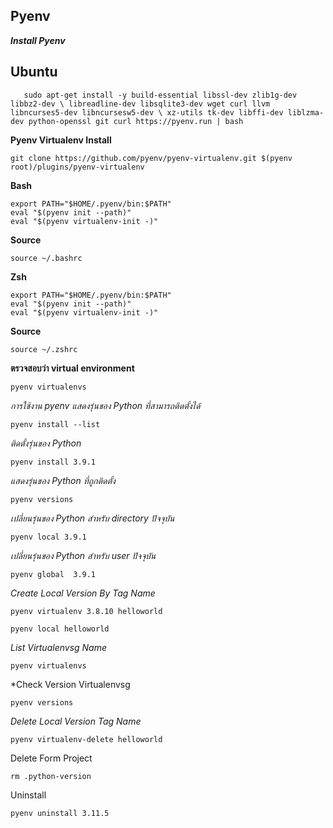 ## Pyenv

***Install Pyenv***

  **Ubuntu**
 --

       sudo apt-get install -y build-essential libssl-dev zlib1g-dev libbz2-dev \ libreadline-dev libsqlite3-dev wget curl llvm libncurses5-dev libncursesw5-dev \ xz-utils tk-dev libffi-dev liblzma-dev python-openssl git curl https://pyenv.run | bash


**Pyenv Virtualenv Install**

    git clone https://github.com/pyenv/pyenv-virtualenv.git $(pyenv root)/plugins/pyenv-virtualenv

**Bash**

    export PATH="$HOME/.pyenv/bin:$PATH"
    eval "$(pyenv init --path)"
    eval "$(pyenv virtualenv-init -)"

    
**Source** 

    source ~/.bashrc

**Zsh**


    export PATH="$HOME/.pyenv/bin:$PATH"
    eval "$(pyenv init --path)"
    eval "$(pyenv virtualenv-init -)"


**Source** 

    source ~/.zshrc
    
 **ตรวจสอบว่า virtual environment**

    pyenv virtualenvs
   
*การใช้งาน pyenv แสดงรุ่นของ Python ที่สามารถติดตั้งได้*

    pyenv install --list


*ติดตั้งรุ่นของ Python*


    pyenv install 3.9.1

*แสดงรุ่นของ Python ที่ถูกติดตั้ง*

    pyenv versions

*เปลี่ยนรุ่นของ Python สำหรับ directory ปัจจุบัน*

    pyenv local 3.9.1

*เปลี่ยนรุ่นของ Python สำหรับ user ปัจจุบัน*

    pyenv global  3.9.1

*Create Local Version By Tag Name*

    pyenv virtualenv 3.8.10 helloworld

    pyenv local helloworld
    
*List Virtualenvsg Name*

    pyenv virtualenvs
    
*Check Version Virtualenvsg

    pyenv versions
    
*Delete Local Version Tag Name*

    pyenv virtualenv-delete helloworld

Delete Form Project

    rm .python-version

Uninstall 

    pyenv uninstall 3.11.5

	
